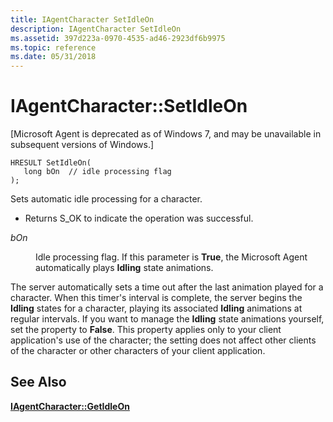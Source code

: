 ```yaml
---
title: IAgentCharacter SetIdleOn
description: IAgentCharacter SetIdleOn
ms.assetid: 397d223a-0970-4535-ad46-2923df6b9975
ms.topic: reference
ms.date: 05/31/2018
---
```


# IAgentCharacter::SetIdleOn

\[Microsoft Agent is deprecated as of Windows 7, and may be unavailable in subsequent versions of Windows.\]

``` syntax
HRESULT SetIdleOn(
   long bOn  // idle processing flag
);
```

Sets automatic idle processing for a character.

-   Returns S\_OK to indicate the operation was successful.

<dl> <dt>

<span id="bOn"></span><span id="bon"></span><span id="BON"></span>*bOn*
</dt> <dd>

Idle processing flag. If this parameter is **True**, the Microsoft Agent automatically plays **Idling** state animations.

</dd> </dl>

The server automatically sets a time out after the last animation played for a character. When this timer's interval is complete, the server begins the **Idling** states for a character, playing its associated **Idling** animations at regular intervals. If you want to manage the **Idling** state animations yourself, set the property to **False**. This property applies only to your client application's use of the character; the setting does not affect other clients of the character or other characters of your client application.

## See Also

[**IAgentCharacter::GetIdleOn**](iagentcharacter--getidleon.md)


 

 




